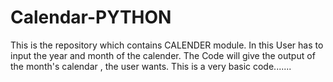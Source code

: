 # Calendar-PYTHON
This is the repository which contains CALENDER module.
In this User has to input the year and month of the calender.
The Code will give the output of the month's calendar , the user wants.
This is a very basic code.......
